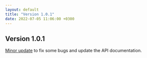 ```yaml
---
layout: default
title: "Version 1.0.1"
date: 2022-07-05 11:06:00 +0300
---
```


## Version 1.0.1

[Minor update](https://github.com/vyrjana/DearEIS/releases/tag/1.0.1) to fix some bugs and update the API documentation.
